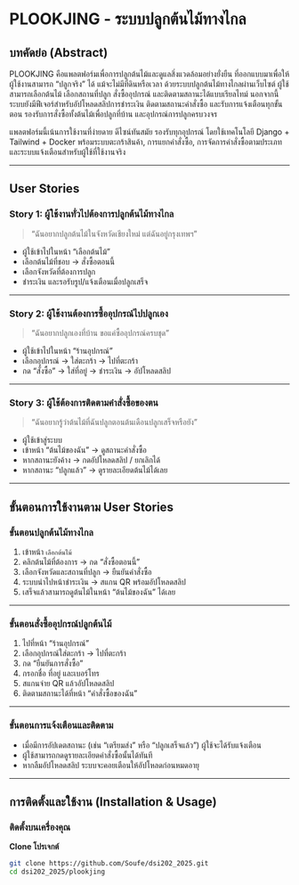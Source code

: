 # PLOOKJING - ระบบปลูกต้นไม้ทางไกล

## บทคัดย่อ (Abstract)

PLOOKJING คือแพลตฟอร์มเพื่อการปลูกต้นไม้และดูแลสิ่งแวดล้อมอย่างยั่งยืน ที่ออกแบบมาเพื่อให้ผู้ใช้งานสามารถ “ปลูกจริง” ได้ แม้จะไม่มีที่ดินหรือเวลา ด้วยระบบปลูกต้นไม้ทางไกลผ่านเว็บไซต์ ผู้ใช้สามารถเลือกต้นไม้ เลือกสถานที่ปลูก สั่งซื้ออุปกรณ์ และติดตามสถานะได้แบบเรียลไทม์ นอกจากนี้ระบบยังมีฟีเจอร์สำหรับอัปโหลดสลิปการชำระเงิน ติดตามสถานะคำสั่งซื้อ และรับการแจ้งเตือนทุกขั้นตอน รองรับการสั่งซื้อทั้งต้นไม้เพื่อปลูกที่บ้าน และอุปกรณ์การปลูกครบวงจร

แพลตฟอร์มนี้เน้นการใช้งานที่ง่ายดาย ดีไซน์ทันสมัย รองรับทุกอุปกรณ์ โดยใช้เทคโนโลยี Django + Tailwind + Docker พร้อมระบบตะกร้าสินค้า, การแยกคำสั่งซื้อ, การจัดการคำสั่งซื้อตามประเภท และระบบแจ้งเตือนสำหรับผู้ใช้ที่ใช้งานจริง

---

## User Stories

### Story 1: ผู้ใช้งานทั่วไปต้องการปลูกต้นไม้ทางไกล
> “ฉันอยากปลูกต้นไม้ในจังหวัดเชียงใหม่ แต่ฉันอยู่กรุงเทพฯ”

- ผู้ใช้เข้าไปในหน้า “เลือกต้นไม้”
- เลือกต้นไม้ที่ชอบ → สั่งซื้อตอนนี้
- เลือกจังหวัดที่ต้องการปลูก
- ชำระเงิน และรอรับรูป/แจ้งเตือนเมื่อปลูกเสร็จ

---

### Story 2: ผู้ใช้งานต้องการซื้ออุปกรณ์ไปปลูกเอง
> “ฉันอยากปลูกเองที่บ้าน ขอแค่ซื้ออุปกรณ์ครบชุด”

- ผู้ใช้เข้าไปในหน้า “ร้านอุปกรณ์”
- เลือกอุปกรณ์ → ใส่ตะกร้า → ไปที่ตะกร้า
- กด “สั่งซื้อ” → ใส่ที่อยู่ → ชำระเงิน → อัปโหลดสลิป

---

### Story 3: ผู้ใช้ต้องการติดตามคำสั่งซื้อของตน
> “ฉันอยากรู้ว่าต้นไม้ที่ฉันปลูกตอนต้นเดือนปลูกเสร็จหรือยัง”

- ผู้ใช้เข้าสู่ระบบ
- เข้าหน้า “ต้นไม้ของฉัน” → ดูสถานะคำสั่งซื้อ
- หากสถานะยังค้าง → กดอัปโหลดสลิป / ยกเลิกได้
- หากสถานะ “ปลูกแล้ว” → ดูรายละเอียดต้นไม้ได้เลย

---

## ขั้นตอนการใช้งานตาม User Stories

### ขั้นตอนปลูกต้นไม้ทางไกล

1. เข้าหน้า `เลือกต้นไม้`
2. คลิกต้นไม้ที่ต้องการ → กด “สั่งซื้อตอนนี้”
3. เลือกจังหวัดและสถานที่ปลูก → ยืนยันคำสั่งซื้อ
4. ระบบนำไปหน้าชำระเงิน → สแกน QR พร้อมอัปโหลดสลิป
5. เสร็จแล้วสามารถดูต้นไม้ในหน้า “ต้นไม้ของฉัน” ได้เลย

---

### ขั้นตอนสั่งซื้ออุปกรณ์ปลูกต้นไม้

1. ไปที่หน้า “ร้านอุปกรณ์”
2. เลือกอุปกรณ์ใส่ตะกร้า → ไปที่ตะกร้า
3. กด “ยืนยันการสั่งซื้อ”
4. กรอกชื่อ ที่อยู่ และเบอร์โทร
5. สแกนจ่าย QR แล้วอัปโหลดสลิป
6. ติดตามสถานะได้ที่หน้า “คำสั่งซื้อของฉัน”

---

### ขั้นตอนการแจ้งเตือนและติดตาม

- เมื่อมีการอัปเดตสถานะ (เช่น “เตรียมส่ง” หรือ “ปลูกเสร็จแล้ว”) ผู้ใช้จะได้รับแจ้งเตือน
- ผู้ใช้สามารถกดดูรายละเอียดคำสั่งซื้อนั้นได้ทันที
- หากลืมอัปโหลดสลิป ระบบจะคอยเตือนให้อัปโหลดก่อนหมดอายุ

---

## การติดตั้งและใช้งาน (Installation & Usage)

### ติดตั้งบนเครื่องคุณ

**Clone โปรเจกต์**
```bash
git clone https://github.com/Soufe/dsi202_2025.git
cd dsi202_2025/plookjing